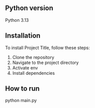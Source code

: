 ## **Python version**
Python 3.13

## **Installation**

To install Project Title, follow these steps:

1. Clone the repository
2. Navigate to the project directory
3. Activate env
4. Install dependencies

## **How to run**
python main.py
